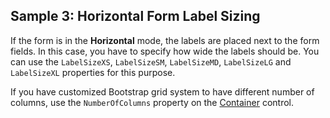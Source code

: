 ## Sample 3: Horizontal Form Label Sizing

If the form is in the **Horizontal** mode, the labels are placed next to the form fields. In this case, you have to specify how wide the 
labels should be. You can use the `LabelSizeXS`, `LabelSizeSM`, `LabelSizeMD`, `LabelSizeLG` and `LabelSizeXL` properties for this purpose.

If you have customized Bootstrap grid system to have different number of columns, use the `NumberOfColumns` property on the [Container](/docs/controls/bootstrap/Container/{branch}) control.
